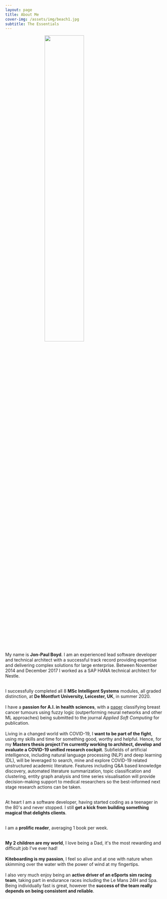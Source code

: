 ```yaml
---
layout: page
title: About Me
cover-img: /assets/img/beach1.jpg
subtitle: The Essentials
---
```

<div id="aboutme-section">
    <img src="/assets/img/me.png" style="width: 50%; height: 50%; margin-left: auto; margin-right: auto; display: block">
    <p class="about-text">
        <span class="fa fa-briefcase about-icon"></span>
            My name is <strong>Jon-Paul Boyd</strong>. I am an experienced lead software developer and technical architect 
            with a successful track record providing expertise and delivering complex solutions for large enterprise. Between 
            November 2014 and December 2017 I worked as a SAP HANA technical architect for Nestle.
            <br><br>
    </p>
    <p class="about-text">
        <span class="fa fa-graduation-cap about-icon"></span>
            I successfully completed all 8 <strong>MSc Intelligent Systems</strong> modules, all graded distinction, 
            at <strong>De Montfort University, Leicester, UK</strong>, in summer 2020. <br><br>I have a <strong>passion for A.I. 
            in health sciences</strong>, with a <a href="https://docs.google.com/viewer?url=https://github.com/corticalstack/corticalstack.github.io/raw/master/docs/fl/Breast Cancer Tumour Classification With FIS.pdf">paper</a> 
            classifying breast cancer tumours using fuzzy logic (outperforming neural networks and other ML approaches) 
            being submitted to the journal <em>Applied Soft Computing</em> for publication.<br><br>
            Living in a changed world with COVID-19, I <strong>want to be part of the fight</strong>, using my skills and time for something 
            good, worthy and helpful. Hence, for my <strong>Masters thesis project I'm currently working to architect, develop and 
            evaluate a COVID-19 unified research cockpit</strong>. Subfields of artificial intelligence, including natural 
            language processing (NLP) and deep learning (DL), will be leveraged to search, mine and explore COVID-19 related 
            unstructured academic literature. Features including Q&A based knowledge discovery, automated literature 
            summarization, topic classification and clustering, entity graph analysis and time series visualisation will 
            provide decision-making support to medical researchers so the best-informed next stage research actions can 
            be taken.
            <br><br>
    </p>
    <p class="about-text">
        <span class="fa fa-code about-icon"></span>
            At heart I am a software developer, having started coding as a teenager in the 80's and never stopped. I still 
            <strong>get a kick from building something magical that delights clients</strong>. 
            <br><br>
    </p>
    <p class="about-text">
        <span class="fa fa-book about-icon"></span>
          I am a <strong>prolific reader</strong>, averaging 1 book per week.
          <br><br>
    </p>
    <p class="about-text">
        <span class="fa fa-heart about-icon"></span>
            <strong>My 2 children are my world</strong>, I love being a Dad, it's the most rewarding and difficult job 
            I've ever had!<br><br>
            <strong>Kiteboarding is my passion</strong>, I feel so alive and at one with nature when skimming over the water with the 
            power of wind at my fingertips.<br><br>
            I also very much enjoy being an <strong>active driver of an eSports sim racing team</strong>, 
            taking part in endurance races including the Le Mans 24H and Spa. Being individually fast is great, however the 
            <strong>success of the team really depends on being consistent and reliable</strong>. 
    </p>
    